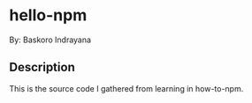 # hello-npm

By: Baskoro Indrayana

## Description

This is the source code I gathered from learning in how-to-npm.